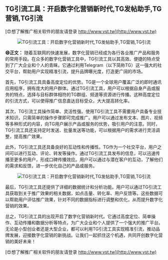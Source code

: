 ## **TG引流工具：开启数字化营销新时代,TG发帖助手,TG营销,TG引流**

[😍想了解推广相关软件的朋友请登录 http://www.vst.tw](http://www.vst.tw)

 <center><img src="https://vst.tw/MP4/tuiguang/png/2.png" alt="TG引流工具：开启数字化营销新时代,TG发帖助手,TG营销,TG引流"></center>

**😄正文：**
随着互联网的快速发展，数字化营销已经成为各行各业推广产品和服务的常用手段。在众多的数字化营销工具中，TG引流工具以其高效、便捷的特点受到了广大企业和个人的青睐。它通过利用Telegram（以下简称TG）这一强大的社交平台，帮助用户实现精准引流，提升品牌曝光度，打造更广阔的市场。

首先，TG引流工具具备高度定位的优势。TG是一个全球用户覆盖广泛的即时通讯应用程序，拥有庞大的用户群体。通过TG引流工具，用户可以根据自身产品或服务的特点，选择与目标群体相符的TG群组、频道等资源进行传播。这种高度定位的引流方式，可以使得推广信息直达目标受众，大大提高转化率。

其次，TG引流工具操作简单、灵活性强。使用TG引流工具不需要用户具备专业技术知识，只需简单的操作步骤即可完成推广。用户可以通过发布文本、图片、视频等多种形式的内容，向TG用户展示产品或服务的优势，吸引用户的注意。同时，TG引流工具还支持定时发送、批量发送等功能，可以根据用户的需求进行灵活调整，提高推广效果。

此外，TG引流工具还具备良好的互动性和传播性。TG作为一个社交平台，用户之间可以进行互动、评论、转发等操作。通过TG引流工具发布的信息，可以迅速传播至更多的用户，形成口碑传播效应。用户可以通过与潜在客户的互动，了解他们的需求和反馈，进一步优化自己的产品或服务。

 <center><img src="https://vst.tw/MP4/tuiguang/png/2.png" alt="TG引流工具：开启数字化营销新时代,TG发帖助手,TG营销,TG引流"></center>

最后，TG引流工具还提供了详细的数据统计和分析功能。用户可以通过TG引流工具获取到关于推广效果的相关数据，如点击量、转化率、用户反馈等。这些数据可以帮助用户评估推广效果，针对不同的数据指标进行调整和优化，从而提升数字化营销的效果。

总之，TG引流工具的出现开启了数字化营销新时代。它通过高度定位、简单操作、互动传播和数据分析等特点，为广大企业和个人提供了一个强大的推广平台。无论是小型创业者还是大型企业，都可以利用TG引流工具实现精准引流，推动品牌发展，迎接数字化营销的新挑战。让我们一起抓住这个机遇，共同开创数字化营销的美好未来！

[😍想了解推广相关软件的朋友请登录 http://www.vst.tw](http://www.vst.tw)




